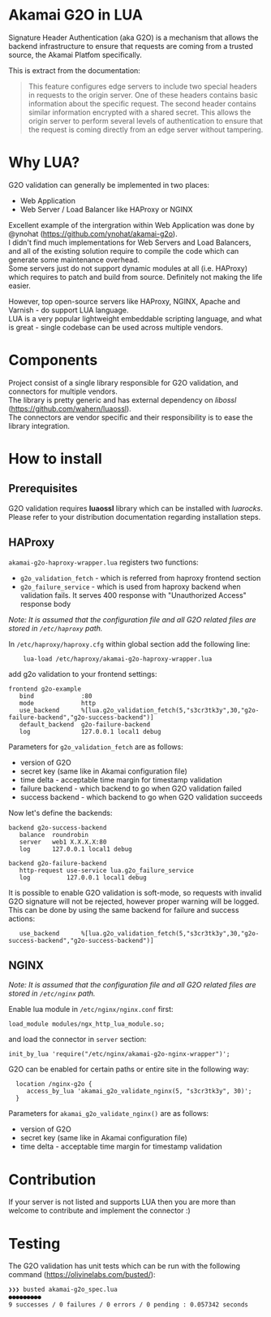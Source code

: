 # Akamai G2O in LUA


Signature Header Authentication (aka G2O) is a mechanism that allows the backend infrastructure to ensure that requests are coming from a trusted source, the Akamai Platfom specifically.

This is extract from the documentation:

> This feature configures edge servers to include two special headers in requests to the origin server. One of these headers contains basic information about the specific request. The second header contains similar information encrypted with a shared secret. This allows the origin server to perform several levels of authentication to ensure that the request is coming directly from an edge server without tampering.

# Why LUA?

G2O validation can generally be implemented in two places:

* Web Application
* Web Server / Load Balancer like HAProxy or NGINX

Excellent example of the intergration within Web Application was done by @ynohat (<https://github.com/ynohat/akamai-g2o>).  
I didn't find much implementations for Web Servers and Load Balancers, and all of the existing solution require to compile the code which can generate some maintenance overhead.  
Some servers just do not support dynamic modules at all (i.e. HAProxy) which requires to patch and build from source. Definitely not making the life easier.

However, top open-source servers like HAProxy, NGINX, Apache and Varnish - do support LUA language.  
LUA is a very popular lightweight embeddable scripting language, and what is great - single codebase can be used across multiple vendors. 

# Components

Project consist of a single library responsible for G2O validation, and connectors for multiple vendors.  
The library is pretty generic and has external dependency on *libossl* (<https://github.com/wahern/luaossl>).  
The connectors are vendor specific and their responsibility is to ease the library integration.


# How to install

## Prerequisites

G2O validation requires **luaossl** library which can be installed with *luarocks*.  
Please refer to your distribution documentation regarding installation steps.


## HAProxy

`akamai-g2o-haproxy-wrapper.lua` registers two functions:

* `g2o_validation_fetch` - which is referred from haproxy frontend section
* `g2o_failure_service` - which is used from haproxy backend when validation fails. It serves 400 response with "Unauthorized Access" response body

*Note: It is assumed that the configuration file and all G2O related files are stored in `/etc/haproxy` path.*

In `/etc/haproxy/haproxy.cfg` within global section add the following line:

```
    lua-load /etc/haproxy/akamai-g2o-haproxy-wrapper.lua
```

add g2o validation to your frontend settings:

```
frontend g2o-example
   bind             :80
   mode             http
   use_backend      %[lua.g2o_validation_fetch(5,"s3cr3tk3y",30,"g2o-failure-backend","g2o-success-backend")]
   default_backend  g2o-failure-backend
   log              127.0.0.1 local1 debug
```

Parameters for `g2o_validation_fetch` are as follows:

* version of G2O
* secret key (same like in Akamai configuration file)
* time delta - acceptable time margin for timestamp validation
* failure backend - which backend to go when G2O validation failed
* success backend - which backend to go when G2O validation succeeds

Now let's define the backends:

```
backend g2o-success-backend
   balance  roundrobin
   server   web1 X.X.X.X:80
   log      127.0.0.1 local1 debug

backend g2o-failure-backend
   http-request use-service lua.g2o_failure_service
   log          127.0.0.1 local1 debug
```

It is possible to enable G2O validation is soft-mode, so requests with invalid G2O signature will not be rejected, however proper warning will be logged. This can be done by using the same backend for failure and success actions:

```
   use_backend      %[lua.g2o_validation_fetch(5,"s3cr3tk3y",30,"g2o-success-backend","g2o-success-backend")]
```

## NGINX

*Note: It is assumed that the configuration file and all G2O related files are stored in `/etc/nginx` path.*


Enable lua module in `/etc/nginx/nginx.conf` first:

```
load_module modules/ngx_http_lua_module.so;
```

and load the connector in `server` section:

```
init_by_lua 'require("/etc/nginx/akamai-g2o-nginx-wrapper")';
```

G2O can be enabled for certain paths or entire site in the following way:

```
  location /nginx-g2o {
     access_by_lua 'akamai_g2o_validate_nginx(5, "s3cr3tk3y", 30)';
  }
```

Parameters for `akamai_g2o_validate_nginx()` are as follows:

* version of G2O
* secret key (same like in Akamai configuration file)
* time delta - acceptable time margin for timestamp validation

# Contribution

If your server is not listed and supports LUA then you are more than welcome to contribute and implement the connector :)


# Testing

The G2O validation has unit tests which can be run with the following command (<https://olivinelabs.com/busted/>):

```sh
❯❯❯ busted akamai-g2o_spec.lua
●●●●●●●●●
9 successes / 0 failures / 0 errors / 0 pending : 0.057342 seconds
```


